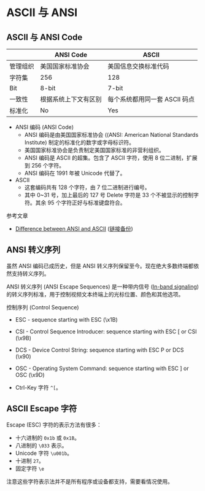 # ASCII 与 ANSI

## ASCII 与 ANSI Code

|          | ANSI Code            | ASCII                         |
|----------|----------------------|-------------------------------|
| 管理组织 | 美国国家标准协会     | 美国信息交换标准代码          |
| 字符集   | 256                  | 128                           |
| Bit      | 8-bit                | 7-bit                         |
| 一致性   | 根据系统上下文有区别 | 每个系统都用同一套 ASCII 码点 |
| 标准化   | No                   | Yes                           |

- ANSI 编码 (ANSI Code)
  - ANSI 编码是由美国国家标准协会 ((ANSI: American National Standards Institute) 制定的标准化的数字或字母标识符。
  - 美国国家标准协会是负责制定美国国家标准的非营利组织。
  - ANSI 编码是 ASCII 的超集。包含了 ASCII 字符，使用 8 位二进制，扩展到 256 个字符。
  - ANSI 编码在 1991 年被 Unicode 代替了。
- ASCII
  - 这套编码共有 128 个字符，由 7 位二进制进行编号。
  - 其中 0~31 号，加上最后的 127 号 Delete 字符是 33 个不被显示的控制字符。其余 95 个字符正好与标准键盘符合。

参考文章

- [Difference between ANSI and ASCII](https://www.tutorialspoint.com/difference-between-ansi-and-ascii) ([链接备份](https://web.archive.org/web/20230226201600/https://www.tutorialspoint.com/difference-between-ansi-and-ascii))

## ANSI 转义序列

虽然 ANSI 编码已成历史，但是 ANSI 转义序列保留至今。现在绝大多数终端都依然支持转义序列。

ANSI 转义序列 (ANSI Escape Sequences) 是一种带内信号 ([In-band signaling][]) 的转义序列标准，用于控制视频文本终端上的光标位置、颜色和其他选项。

控制序列 (Control Sequence)

- ESC - sequence starting with ESC (\x1B)
- CSI - Control Sequence Introducer: sequence starting with ESC [ or CSI (\x9B)
- DCS - Device Control String: sequence starting with ESC P or DCS (\x90)
- OSC - Operating System Command: sequence starting with ESC ] or OSC (\x9D)

- Ctrl-Key 字符 `^[`。

## ASCII Escape 字符

Escape (ESC) 字符的表示方法有很多：

- 十六进制的 `0x1b` 或 `0x1B`。
- 八进制的 `\033` 表示。
- Unicode 字符 `\u001b`。
- 十进制 `27`。
- 固定字符 `\e`

注意这些字符表示法并不是所有程序或设备都支持，需要看情况使用。


[In-band signaling]: https://www.wikiwand.com/en/In-band_signaling
